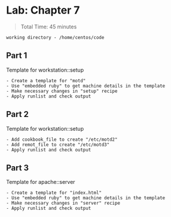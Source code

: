 # Lab: Chapter 7

> Total Time: 45 minutes

`working directory - /home/centos/code`

## Part 1

Template for workstation::setup

```
- Create a template for "motd"
- Use "embedded ruby" to get machine details in the template
- Make necessary changes in "setup" recipe
- Apply runlist and check output
```

## Part 2

Template for workstation::setup

```
- Add cookbook_file to create "/etc/motd2"
- Add remot_file to create "/etc/motd3"
- Apply runlist and check output
```


## Part 3

Template for apache::server

```
- Create a template for "index.html"
- Use "embedded ruby" to get machine details in the template
- Make necessary changes in "server" recipe
- Apply runlist and check output
```


